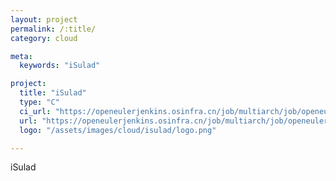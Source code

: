 ```yaml
---
layout: project
permalink: /:title/
category: cloud

meta:
  keywords: "iSulad"

project:
  title: "iSulad"
  type: "C"
  ci_url: "https://openeulerjenkins.osinfra.cn/job/multiarch/job/openeuler/job/aarch64/job/iSulad/"
  url: "https://openeulerjenkins.osinfra.cn/job/multiarch/job/openeuler/job/aarch64/job/iSulad/"
  logo: "/assets/images/cloud/isulad/logo.png"

---
```

<p>iSulad</p>
